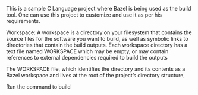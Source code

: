 This is a sample C Language project where Bazel is being used as the build tool. One can use this project to customize and use it as per his requirements.

Workspace: A workspace is a directory on your filesystem that contains the source files for the software you want to build, as well as symbolic links to directories that contain the build outputs. Each workspace directory has a text file named WORKSPACE which may be empty, or may contain references to external dependencies required to build the outputs

The WORKSPACE file, which identifies the directory and its contents as a Bazel workspace and lives at the root of the project’s directory structure,

Run the command to build

